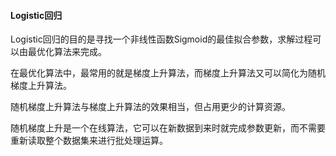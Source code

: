 #### Logistic回归
Logistic回归的目的是寻找一个非线性函数Sigmoid的最佳拟合参数，求解过程可以由最优化算法来完成。

在最优化算法中，最常用的就是梯度上升算法，而梯度上升算法又可以简化为随机梯度上升算法。

随机梯度上升算法与梯度上升算法的效果相当，但占用更少的计算资源。

随机梯度上升是一个在线算法，它可以在新数据到来时就完成参数更新，而不需要重新读取整个数据集来进行批处理运算。

